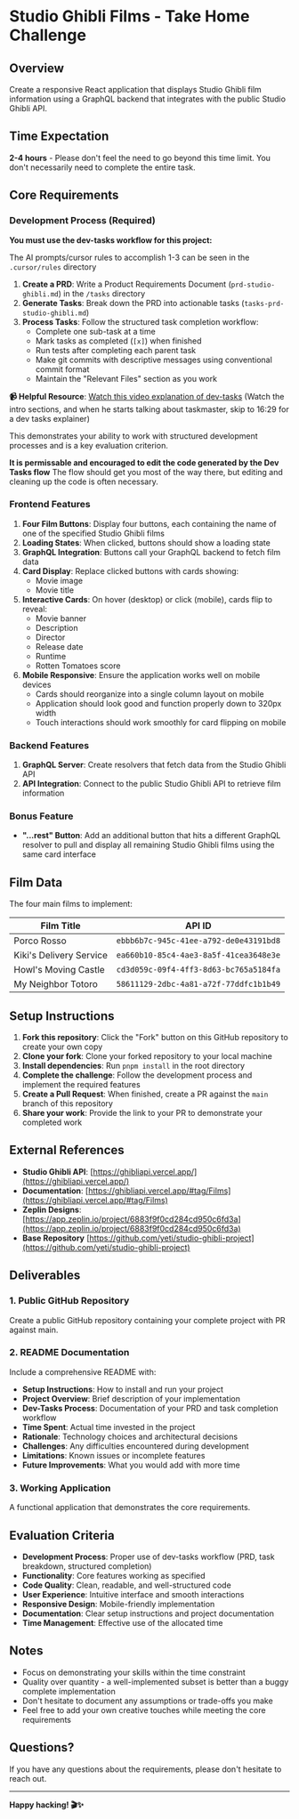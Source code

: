 # Studio Ghibli Films - Take Home Challenge

## Overview

Create a responsive React application that displays Studio Ghibli film information using a GraphQL backend that integrates with the public Studio Ghibli API.

## Time Expectation

**2-4 hours** - Please don't feel the need to go beyond this time limit. You don't necessarily need to complete the entire task.

## Core Requirements

### Development Process (Required)

**You must use the dev-tasks workflow for this project:**

The AI prompts/cursor rules to accomplish 1-3 can be seen in the `.cursor/rules` directory

1. **Create a PRD**: Write a Product Requirements Document (`prd-studio-ghibli.md`) in the `/tasks` directory
2. **Generate Tasks**: Break down the PRD into actionable tasks (`tasks-prd-studio-ghibli.md`)
3. **Process Tasks**: Follow the structured task completion workflow:
   - Complete one sub-task at a time
   - Mark tasks as completed (`[x]`) when finished
   - Run tests after completing each parent task
   - Make git commits with descriptive messages using conventional commit format
   - Maintain the "Relevant Files" section as you work

**📹 Helpful Resource**: [Watch this video explanation of dev-tasks](https://www.youtube.com/watch?v=cniTWVMGD08&t=989s) (Watch the intro sections, and when he starts talking about taskmaster, skip to 16:29 for a dev tasks explainer)

This demonstrates your ability to work with structured development processes and is a key evaluation criterion.

**It is permissable and encouraged to edit the code generated by the Dev Tasks flow**
The flow should get you most of the way there, but editing and cleaning up the code is often necessary.

### Frontend Features

1. **Four Film Buttons**: Display four buttons, each containing the name of one of the specified Studio Ghibli films
2. **Loading States**: When clicked, buttons should show a loading state
3. **GraphQL Integration**: Buttons call your GraphQL backend to fetch film data
4. **Card Display**: Replace clicked buttons with cards showing:
   - Movie image
   - Movie title
5. **Interactive Cards**: On hover (desktop) or click (mobile), cards flip to reveal:
   - Movie banner
   - Description
   - Director
   - Release date
   - Runtime
   - Rotten Tomatoes score
6. **Mobile Responsive**: Ensure the application works well on mobile devices
   - Cards should reorganize into a single column layout on mobile
   - Application should look good and function properly down to 320px width
   - Touch interactions should work smoothly for card flipping on mobile

### Backend Features

1. **GraphQL Server**: Create resolvers that fetch data from the Studio Ghibli API
2. **API Integration**: Connect to the public Studio Ghibli API to retrieve film information

### Bonus Feature

- **"...rest" Button**: Add an additional button that hits a different GraphQL resolver to pull and display all remaining Studio Ghibli films using the same card interface

## Film Data

The four main films to implement:

| Film Title              | API ID                                 |
| ----------------------- | -------------------------------------- |
| Porco Rosso             | `ebbb6b7c-945c-41ee-a792-de0e43191bd8` |
| Kiki's Delivery Service | `ea660b10-85c4-4ae3-8a5f-41cea3648e3e` |
| Howl's Moving Castle    | `cd3d059c-09f4-4ff3-8d63-bc765a5184fa` |
| My Neighbor Totoro      | `58611129-2dbc-4a81-a72f-77ddfc1b1b49` |

## Setup Instructions

1. **Fork this repository**: Click the "Fork" button on this GitHub repository to create your own copy
2. **Clone your fork**: Clone your forked repository to your local machine
3. **Install dependencies**: Run `pnpm install` in the root directory
4. **Complete the challenge**: Follow the development process and implement the required features
5. **Create a Pull Request**: When finished, create a PR against the `main` branch of this repository
6. **Share your work**: Provide the link to your PR to demonstrate your completed work

## External References

- **Studio Ghibli API**: [https://ghibliapi.vercel.app/](https://ghibliapi.vercel.app/)
- **Documentation**: [https://ghibliapi.vercel.app/#tag/Films](https://ghibliapi.vercel.app/#tag/Films)
- **Zeplin Designs**: [https://app.zeplin.io/project/6883f9f0cd284cd950c6fd3a](https://app.zeplin.io/project/6883f9f0cd284cd950c6fd3a)
- **Base Repository** [https://github.com/yeti/studio-ghibli-project](https://github.com/yeti/studio-ghibli-project)

## Deliverables

### 1. Public GitHub Repository

Create a public GitHub repository containing your complete project with PR against main.

### 2. README Documentation

Include a comprehensive README with:

- **Setup Instructions**: How to install and run your project
- **Project Overview**: Brief description of your implementation
- **Dev-Tasks Process**: Documentation of your PRD and task completion workflow
- **Time Spent**: Actual time invested in the project
- **Rationale**: Technology choices and architectural decisions
- **Challenges**: Any difficulties encountered during development
- **Limitations**: Known issues or incomplete features
- **Future Improvements**: What you would add with more time

### 3. Working Application

A functional application that demonstrates the core requirements.

## Evaluation Criteria

- **Development Process**: Proper use of dev-tasks workflow (PRD, task breakdown, structured completion)
- **Functionality**: Core features working as specified
- **Code Quality**: Clean, readable, and well-structured code
- **User Experience**: Intuitive interface and smooth interactions
- **Responsive Design**: Mobile-friendly implementation
- **Documentation**: Clear setup instructions and project documentation
- **Time Management**: Effective use of the allocated time

## Notes

- Focus on demonstrating your skills within the time constraint
- Quality over quantity - a well-implemented subset is better than a buggy complete implementation
- Don't hesitate to document any assumptions or trade-offs you make
- Feel free to add your own creative touches while meeting the core requirements

## Questions?

If you have any questions about the requirements, please don't hesitate to reach out.

---

**Happy hacking! 🎬✨**
